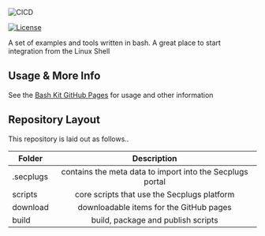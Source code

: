 ![CICD](https://github.com/SecPlugs/bash-kit/workflows/CICD/badge.svg)


[![License](https://img.shields.io/badge/License-Apache%202.0-blue.svg)](https://opensource.org/licenses/Apache-2.0)



A set of examples and tools written in bash. A great place to start integration from the Linux Shell  

## Usage & More Info
See the [Bash Kit GitHub Pages](https://secplugs.github.io/bash-kit/docs) for usage and other information

## Repository Layout
This repository is laid out as follows..

| Folder        | Description |
| ------------- |:-------------:| 
| .secplugs     | contains the meta data to import into the Secplugs portal |
| scripts       | core scripts that use the Secplugs platform      |
| download      | downloadable items for the GitHub pages     |
| build         | build, package and publish scripts  |

